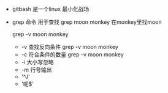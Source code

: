 - gitbash 是一个linux 最小化战场
- grep 命令 用于查找
  grep moon monkey
  在monkey里找moon

  grep -v  moon monkey
  - -v 查找反向条件
  grep -v  moon monkey
  - -c 符合条件的数量 
  grep -v  moon monkey
  - -i 大小写忽略
  - -m 行号输出
  - '^J' 
  - '呢$' 